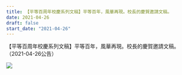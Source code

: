 ```yaml
---
title: 【平等百周年校慶系列文稿】平等百年，風華再現。校長的慶賀邀請文稿。
date: 2021-04-26
draft: false
start_date: "2021-04-26"
---
```


【平等百周年校慶系列文稿】平等百年，風華再現。校長的慶賀邀請文稿。（2021-04-26公告）

![](https://i.imgur.com/ZdYi81R.jpg)